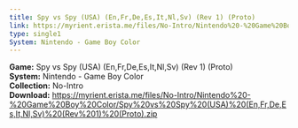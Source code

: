 ```yaml
---
title: Spy vs Spy (USA) (En,Fr,De,Es,It,Nl,Sv) (Rev 1) (Proto)
link: https://myrient.erista.me/files/No-Intro/Nintendo%20-%20Game%20Boy%20Color/Spy%20vs%20Spy%20(USA)%20(En,Fr,De,Es,It,Nl,Sv)%20(Rev%201)%20(Proto).zip
type: single1
System: Nintendo - Game Boy Color
---
```

<b>Game:</b> Spy vs Spy (USA) (En,Fr,De,Es,It,Nl,Sv) (Rev 1) (Proto)<br>
<b>System:</b> Nintendo - Game Boy Color<br>
<b>Collection:</b> No-Intro<br>
<b>Download:</b> https://myrient.erista.me/files/No-Intro/Nintendo%20-%20Game%20Boy%20Color/Spy%20vs%20Spy%20(USA)%20(En,Fr,De,Es,It,Nl,Sv)%20(Rev%201)%20(Proto).zip